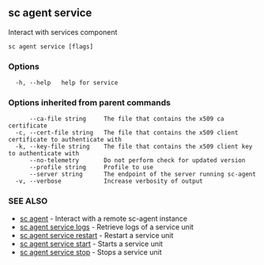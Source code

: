 ## sc agent service

Interact with services component

```
sc agent service [flags]
```

### Options

```
  -h, --help   help for service
```

### Options inherited from parent commands

```
      --ca-file string     The file that contains the x509 ca certificate
  -c, --cert-file string   The file that contains the x509 client certificate to authenticate with
  -k, --key-file string    The file that contains the x509 client key to authenticate with
      --no-telemetry       Do not perform check for updated version
      --profile string     Profile to use
      --server string      The endpoint of the server running sc-agent
  -v, --verbose            Increase verbosity of output
```

### SEE ALSO

* [sc agent](sc_agent.md)	 - Interact with a remote sc-agent instance
* [sc agent service logs](sc_agent_service_logs.md)	 - Retrieve logs of a service unit
* [sc agent service restart](sc_agent_service_restart.md)	 - Restart a service unit
* [sc agent service start](sc_agent_service_start.md)	 - Starts a service unit
* [sc agent service stop](sc_agent_service_stop.md)	 - Stops a service unit

